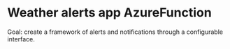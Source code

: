 # Weather alerts app AzureFunction
Goal: create a framework of alerts and notifications through a configurable interface.
